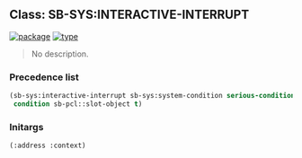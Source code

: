 ## Class: SB-SYS:INTERACTIVE-INTERRUPT
[![package](https://img.shields.io/badge/Package-SB--SYS-5f9ea0.svg?style=social&colorA=999999)](../) [![type](https://img.shields.io/badge/Type-Class-5f9ea0.svg?style=social&colorA=999999)](../#class) 

> No description.

### Precedence list
```cl
(sb-sys:interactive-interrupt sb-sys:system-condition serious-condition
 condition sb-pcl::slot-object t)
```
### Initargs
```cl
(:address :context)
```
